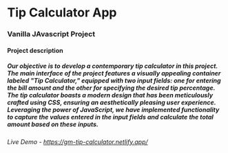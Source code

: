 # Tip Calculator App

### Vanilla JAvascript Project

#### Project description

##### Our objective is to develop a contemporary tip calculator in this project. The main interface of the project features a visually appealing container labeled "Tip Calculator," equipped with two input fields: one for entering the bill amount and the other for specifying the desired tip percentage. The tip calculator boasts a modern design that has been meticulously crafted using CSS, ensuring an aesthetically pleasing user experience. Leveraging the power of JavaScript, we have implemented functionality to capture the values entered in the input fields and calculate the total amount based on these inputs.

###### Live Demo - https://gm-tip-calculator.netlify.app/
